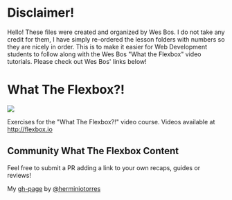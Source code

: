 # Disclaimer!
Hello! These files were created and organized by Wes Bos.  I do not take any credit for them, I have simply re-ordered the lesson folders with numbers so they are nicely in order.
This is to make it easier for Web Development students to follow along with the Wes Bos "What the Flexbox" video tutorials.
Please check out Wes Bos' links below!

# What The Flexbox?!

![](https://flexbox.io/images/WTF/share.png)

Exercises for the "What The Flexbox?!" video course. Videos available at <http://flexbox.io>

## Community What The Flexbox Content

Feel free to submit a PR adding a link to your own recaps, guides or reviews!

My [gh-page](https://herminiotorres.github.io/whattheflexbox) by [@herminiotorres](https://twitter.com/herminiotorres)
